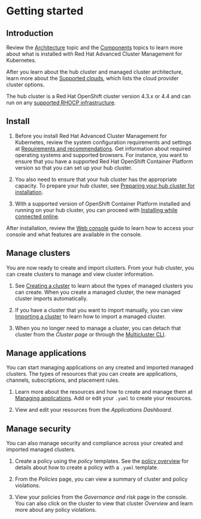# Getting started 

## Introduction

Review the [Architecture](architecture.md) topic and the [Components](components.md) topics to learn more about what is installed with Red Hat Advanced Cluster Management for Kubernetes.

After you learn about the hub cluster and managed cluster architecture, learn more about the [Supported clouds](../install/supported_clouds.md), which lists the cloud provider cluster options. 

The hub cluster is a Red Hat OpenShift cluster version 4.3.x or 4.4 and can run on any [supported RHOCP infrastructure](https://docs.openshift.com/container-platform/4.3/architecture/architecture-installation.html).

## Install

1. Before you install Red Hat Advanced Cluster Management for Kubernetes, review the system configuration requirements and settings at [Requirements and recommendations](../install/requirements.md). Get information about required operating systems and supported browsers. For instance, you want to ensure that you have a supported Red Hat OpenShift Container Platform version so that you can set up your hub cluster.

2. You also need to ensure that your hub cluster has the appropriate capacity. To prepare your hub cluster, see [Preparing your hub cluster for installation](../install/prep.md).

3. With a supported version of OpenShift Container Platform installed and running on your hub cluster, you can proceed with [Installing while connected online](../install/install_connected.md).

After installation, review the [Web console](../console/console_intro.md) guide to learn how to access your console and what features are available in the console.

## Manage clusters

You are now ready to create and import clusters. From your hub cluster, you can create clusters to manage and view cluster information. 

1. See [Creating a cluster](../manage_cluster/create.md) to learn about the types of managed clusters you can create. When you create a managed cluster, the new managed cluster imports automatically. 

2. If you have a cluster that you want to import manually, you can view [Importing a cluster](../manage_cluster/import.md) to learn how to import a managed cluster.

3. When you no longer need to manage a cluster, you can detach that cluster from the _Cluster page_ or through the [Multicluster CLI](../cli/multicluster_cli.md).

## Manage applications

You can start managing applications on any created and imported managed clusters. The types of resources that you can create are applications, channels, subscriptions, and placement rules. 

1. Learn more about the resources and how to create and manage them at [Managing applications](../manage_applications/app_management_overview.md). Add or edit your `.yaml` to create your resources.

2. View and edit your resources from the _Applications Dashboard_.

## Manage security

You can also manage security and compliance across your created and imported managed clusters.

1. Create a policy using the _policy_ templates. See the [policy overview](../governance/policy_overview.md) for details about how to create a policy with a `.yaml` template.

2. From the _Policies_ page, you can view a summary of cluster and policy violations. 

3. View your policies from the _Governance and risk_ page in the console. You can also click on the cluster to view that cluster _Overview_ and learn more about any policy violations.
